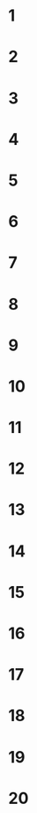# 1

# 2

# 3

# 4

# 5


# 6

# 7

# 8

# 9

# 10

# 11

# 12

# 13

# 14

# 15

# 16

# 17

# 18

# 19

# 20

